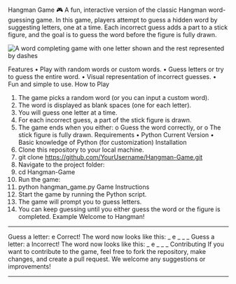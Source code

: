 Hangman Game 🎮
A fun, interactive version of the classic Hangman word-guessing game. In this game, players attempt to guess a hidden word by suggesting letters, one at a time. Each incorrect guess adds a part to a stick figure, and the goal is to guess the word before the figure is fully drawn.




![A word completing game with one letter shown and the rest represented by dashes](https://github.com/user-attachments/assets/305bed58-48a6-4214-b351-f2e8b0277f4b)

Features
•	Play with random words or custom words.
•	Guess letters or try to guess the entire word.
•	Visual representation of incorrect guesses.
•	Fun and simple to use.
How to Play
1.	The game picks a random word (or you can input a custom word).
2.	The word is displayed as blank spaces (one for each letter).
3.	You will guess one letter at a time.
4.	For each incorrect guess, a part of the stick figure is drawn.
5.	The game ends when you either: 
o	Guess the word correctly, or
o	The stick figure is fully drawn.
Requirements
•	Python Current Version
•	Basic knowledge of Python (for customization)
Installation
1.	Clone this repository to your local machine.
2.	git clone https://github.com/YourUsername/Hangman-Game.git
3.	Navigate to the project folder:
4.	cd Hangman-Game
5.	Run the game:
6.	python hangman_game.py
Game Instructions
1.	Start the game by running the Python script.
2.	The game will prompt you to guess letters.
3.	You can keep guessing until you either guess the word or the figure is completed.
Example
Welcome to Hangman!
_ _ _ _ _
Guess a letter: e
Correct! The word now looks like this: _ e _ _ _
Guess a letter: a
Incorrect! The word now looks like this: _ e _ _ _
Contributing
If you want to contribute to the game, feel free to fork the repository, make changes, and create a pull request. We welcome any suggestions or improvements!
________________________________________




